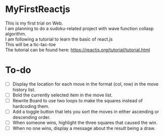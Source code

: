 # MyFirstReactjs
This is my first trial on Web.\
I am planning to do a sudoku-related project with wave function collasp algorithm.\
I am following a tutorial to learn the basic of react.js\
This will be a tic-tac-toe\
The tutorial can be found here: https://reactjs.org/tutorial/tutorial.html
# To-do
- [ ] Display the location for each move in the format (col, row) in the move history list.
- [ ] Bold the currently selected item in the move list.
- [ ] Rewrite Board to use two loops to make the squares instead of hardcoding them.
- [ ] Add a toggle button that lets you sort the moves in either ascending or descending order.
- [ ] When someone wins, highlight the three squares that caused the win.
- [ ] When no one wins, display a message about the result being a draw.